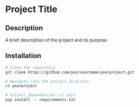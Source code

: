 # Project Title

## Description
A brief description of the project and its purpose.

## Installation
```bash
# Clone the repository
git clone https://github.com/yourusername/yourproject.git

# Navigate into the project directory
cd yourproject

# Install dependencies (if any)
pip install -r requirements.txt